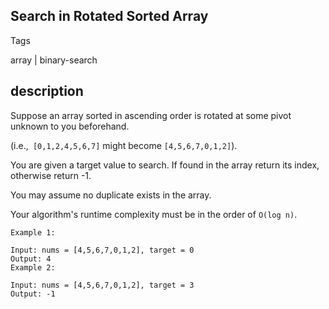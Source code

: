 ## Search in Rotated Sorted Array

Tags

array | binary-search

## description 
Suppose an array sorted in ascending order is rotated at some pivot unknown to you beforehand.

(i.e.,``` [0,1,2,4,5,6,7]``` might become ```[4,5,6,7,0,1,2]```).

You are given a target value to search. If found in the array return its index, otherwise return -1.

You may assume no duplicate exists in the array.

Your algorithm's runtime complexity must be in the order of ```O(log n)```.

```
Example 1:

Input: nums = [4,5,6,7,0,1,2], target = 0
Output: 4
Example 2:

Input: nums = [4,5,6,7,0,1,2], target = 3
Output: -1
```